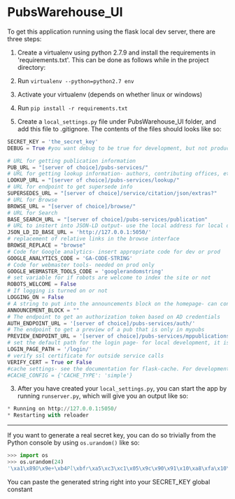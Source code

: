 PubsWarehouse_UI
================

To get this application running using the flask local dev server, there are three steps:

1. Create a virtualenv using python 2.7.9 and install the requirements in 'requirements.txt'. This can be done as follows while in the project directory:
  1. Run `virtualenv --python=python2.7 env`
  2. Activate your virtualenv (depends on whether linux or windows)
  3. Run `pip install -r requirements.txt`
 
2. Create a  `local_settings.py` file under PubsWarehouse_UI folder, and add this file to .gitignore.  The contents of the files should looks like so:

 ```python
 SECRET_KEY = 'the_secret_key'
 DEBUG = True #you want debug to be true for development, but not production

 # URL for getting publication information
 PUB_URL = "[server of choice]/pubs-services/"
 # URL for getting lookup information- authors, contributing offices, etc
 LOOKUP_URL = "[server of choice]/pubs-services/lookup/"
 # URL for endpoint to get supersede info
 SUPERSEDES_URL = "[server of choice]/service/citation/json/extras?"
 # URL for Browse
 BROWSE_URL = "[server of choice]/browse/"
 # URL for Search
 BASE_SEARCH_URL = "[server of choice]/pubs-services/publication"
 # URL to instert into JSON-LD output- use the local address for local development
 JSON_LD_ID_BASE_URL = 'http://127.0.0.1:5050/'
 # replacement of relative links in the browse interface
 BROWSE_REPLACE = "browse"
 # Code for Google analytics- insert appropriate code for dev or prod
 GOOGLE_ANALYTICS_CODE = 'GA-CODE-STRING'
 # Code for webmaster tools- needed on prod only
 GOOGLE_WEBMASTER_TOOLS_CODE = 'googlerandomstring'
 # set variable for if robots are welcome to index the site or not 
 ROBOTS_WELCOME = False
 # If logging is turned on or not
 LOGGING_ON = False
 # A string to put into the announcements block on the homepage- can contain html
 ANNOUNCEMENT_BLOCK = ""
 # The endpoint to get an authorization token based on AD credentials
 AUTH_ENDPOINT_URL = '[server of choice]/pubs-services/auth/'
 # The endpoint to get a preview of a pub that is only in mypubs
 PREVIEW_ENDPOINT_URL = '[server of choice]/pubs-services/mppublications/'
 # set the default path for the login page- for local development, it is '/login/'
 LOGIN_PAGE_PATH = '/login/'
 # verify ssl certificate for outside service calls
 VERIFY_CERT = True or False
 #cache settings- see the documentation for flask-cache. For development, a cache type of simple works well with the development server.  redis is used on production
 #CACHE_CONFIG = {'CACHE_TYPE': 'simple'}
 ```

3. After you have created your `local_settings.py`, you can start the app by running `runserver.py`, which will give you an output like so:

 ```python
 * Running on http://127.0.0.1:5050/
 * Restarting with reloader
 ```

---

If you want to generate a real secret key, you can do so trivially from the Python console by using `os.urandom()` like so:

```python
>>> import os
>>> os.urandom(24)
'\xa1\x89D\x9e+\xb4Pl\xbfr\xa5\xc3\xc1\x05\x9c\x90\x91\x10\xa8\xfa\x10\xe7r\x9e'

```
You can paste the generated string right into your SECRET_KEY global constant